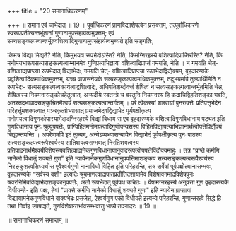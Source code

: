 +++
title = "20 समानाधिकरणम्"

+++
॥ समान एवं चाभेदात् ॥ 19 ॥ पूर्वाधिकरणं प्राणविद्याशेषत्वेन प्रसक्त्तम्, तत्पूर्वाधिकरणे स्वरूपप्रतीत्यन्तर्भूतानां गुणानामुपसंहार्यत्वमुक्त्तम्; एवं सत्यसङ्कल्पत्वान्तर्भूतवशित्वादिगुणानामुपसंहार्यत्वमुच्यते इति सङ्गतिः,

किमत्र विद्या भिद्यते? नेति, किमुभयत्र रूपभेदोऽस्ति? नेति, किमग्निरहस्ये वशित्वादिप्राप्तिरस्ति? नेति, किं मनोमयभारूपसत्यसङ्कल्पत्वाम्नानमेव गुणिप्रत्यभिज्ञाया वशित्वादिप्राप्तं गमयति, नेति । न गमयति चेत्- वशित्वाद्यप्राप्त्या रूपभेदात् विद्याभेदः, गमयति चेत्- वशित्वादिप्राप्त्या रूपाभेदाद्विद्यैक्यम्, वृहदारण्यके यद्वशित्वादिकमाधिकमुक्त्तम्, यच्च वाजसनेयके सत्यसङ्कल्पत्वमधिकमुक्त्तम्, तदुभयमपि तुल्यार्थिमिति न रूपभेदः- सत्यसङ्कल्पत्वकार्यत्वाद्वशित्वादेः, अधिपतिशब्दोक्त्तं शेषित्वं न सत्यसङ्कल्पत्वान्तर्भूतमिति चेन्न, शेषित्वस्य नियमनासङ्कोचहेतुत्वात्, अन्यदीये स्वतन्त्रे च वस्तुनि नियमनस्य हि कदाचिद्विहतिशङ्का भवति, अतस्तदभावादसङ्कुचितमैश्वर्यं सत्यसङ्कल्पत्वान्तर्गतम् । परे त्वेकस्यां शाखायां पुनरुक्त्तेः प्रतिपत्तृभेदेन परिहर्त्तुमशक्यत्वात् पञ्चकृत्व्रोभ्यासात् प्रयाजभेदवद्विद्याभेदं पूर्यपक्षीकृत्य मनोमयत्वादिगुणकोपास्याभेदादग्निरहस्ये विद्यां विधाय स एव वृहदारण्यके वशित्वादिगुणविधानाय पट्यत इति गुणविधानाय पुनः श्रुत्युपपत्तेः, प्राग्विहितमनोमयत्वादिगुणोपन्यसस्य विहितविद्यापत्याभिज्ञानार्थत्वोपत्तेविर्द्यैक्यं सिद्धान्तयन्ति । अपरेषामपि इदं तुल्यम्, अन्येऽप्यभ्यासन्यायेन विद्याभेदं पूर्वपक्षीकृत्य पुनः पाठस्य सत्यसङ्कल्पत्वरूपैश्वर्यस्य सातिशयत्वसम्भवात् निरतिशयत्वस्य प्रतिपादनार्थमैश्वर्यविशेषरूपवशित्वाद्यनेकगुणविधानायानुवादरूपत्वोपपत्तेर्विद्यैक्यमाहुः । तत्र "प्राप्ते कर्मणि नानेको विधातुं शक्यते गुण" इति न्यायेनानेकगुणविधानानुपपत्तिमाशङ्कय सत्यसङ्कल्पत्वरूपैश्वर्यस्य निरङ्कुशत्वसिध्यर्थं स एवैश्वर्यगुणो नानाविधो विहित इति परिहरन्ति, तत्र सर्वेषां पूर्वपक्षोत्थानासम्भवः, वृहदारण्यके "सर्वस्य वशी" इत्यादेः श्रूयमाणत्वादापातप्रतीतिदशायामेव विशेषावगमादविशेषपुनः श्रवरनिमिवविद्याभेदाशङ्कानुपपत्तेः, अतो रूपभेदात् पूर्वपक्ष उचितः । येषामग्नरहस्ये अनुक्त्ता गुण वृहदारण्यके विधीयन्ते- इति पक्षः, तेषां "प्राक्त्ते कर्मणि नानेको विधातुं शक्यते गुणः" इति न्यायेन प्राप्तायां विद्यायामनेकगुणविधाने वाक्यभेदः प्रसजेत्, ऐश्वर्यगुण एको विधीयते इत्यन्ये परिहरन्ति, गुणान्तरत्वे सिद्धे हि तथा निर्वाह उपपद्यते, गुणविशेषान्तर्भावसम्भवात्तु भाष्ये तदनादरः ॥ 19 ॥

॥ समानाधिकरणं समाप्तम् ॥

